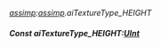 _[assimp](../../modules/assimp/assimp-module.md):[assimp](../../modules/assimp/assimp-module.md).aiTextureType\_HEIGHT_
##### Const aiTextureType\_HEIGHT:[UInt](../../modules/wonkey/wonkey-types-uint.md)
